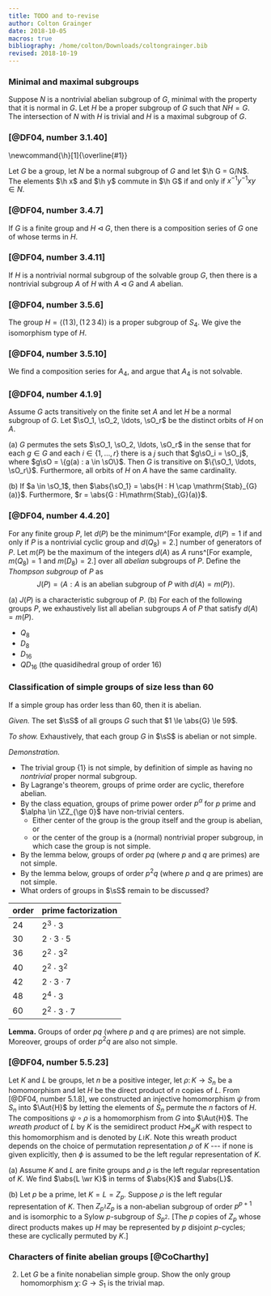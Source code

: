 ```yaml
---
title: TODO and to-revise
author: Colton Grainger
date: 2018-10-05
macros: true
bibliography: /home/colton/Downloads/coltongrainger.bib
revised: 2018-10-19
---
```


### Minimal and maximal subgroups

Suppose $N$ is a nontrivial abelian subgroup of $G$, minimal with the property that it is normal in $G$. Let $H$ be a proper subgroup of $G$ such that $NH=G$. The intersection of $N$ with $H$ is trivial and $H$ is a maximal subgroup of $G$.

### [@DF04, number 3.1.40]

\newcommand{\h}[1]{\overline{#1}}

Let $G$ be a group, let $N$ be a normal subgroup of $G$ and let $\h G = G/N$. The elements $\h x$ and $\h y$ commute in $\h G$ if and only if $x^{-1}y^{-1}xy  \in N$.

### [@DF04, number 3.4.7]

If $G$ is a finite group and $H \triangleleft G$, then there is a composition series of $G$ one of whose terms in $H$. 

### [@DF04, number 3.4.11]

If $H$ is a nontrivial normal subgroup of the solvable group $G$, then there is a nontrivial subgroup $A$ of $H$ with $A \triangleleft G$ and $A$ abelian. 

### [@DF04, number 3.5.6]

The group $H = \langle (1\, 3), (1\, 2\, 3\, 4)\rangle$ is a proper subgroup of $S_4$. We give the isomorphism type of $H$. 

### [@DF04, number 3.5.10]

We find a composition series for $A_4$, and argue that $A_4$ is not solvable. 

### [@DF04, number 4.1.9]

Assume $G$ acts transitively on the finite set $A$ and let $H$ be a normal subgroup of $G$. Let $\sO_1, \sO_2, \ldots, \sO_r$ be the distinct orbits of $H$ on $A$.

(a) $G$ permutes the sets $\sO_1, \sO_2, \ldots, \sO_r$ in the sense that for each $g \in G$ and each $i \in \{1, \ldots, r\}$ there is a $j$ such that $g\sO_i = \sO_j$, where $g\sO = \{g(a) : a \in \sO\}$. Then $G$ is transitive on $\{\sO_1, \ldots, \sO_r\}$. Furthermore, all orbits of $H$ on $A$ have the same cardinality.

(b) If $a \in \sO_1$, then $\abs{\sO_1} = \abs{H : H \cap \mathrm{Stab}_{G}(a)}$. Furthermore, $r = \abs{G : H\mathrm{Stab}_{G}(a)}$.

### [@DF04, number 4.4.20]

For any finite group $P$, let $d(P)$ be the minimum^[For example, $d(P) = 1$ if and only if $P$ is a nontrivial cyclic group and $d(Q_8) = 2$.] number of generators of $P$. Let $m(P)$ be the maximum of the integers $d(A)$ as $A$ runs^[For example, $m(Q_8) = 1$ and $m(D_8) = 2$.] over all *abelian* subgroups of $P$. Define the *Thompson subgroup* of $P$ as $$J(P) = \langle A : A \text{ is an abelian subgroup of $P$ with } d(A) = m(P)\rangle.$$

(a) $J(P)$ is a characteristic subgroup of $P$.
(b) For each of the following groups $P$, we exhaustively list all abelian subgroups $A$ of $P$ that satisfy $d(A) = m(P)$.

- $Q_8$
- $D_8$
- $D_{16}$
- $QD_{16}$ (the quasidihedral group of order $16$)

### Classification of simple groups of size less than 60
 
If a simple group has order less than $60$, then it is abelian.

*Given.* The set $\sS$ of all groups $G$ such that $1 \le \abs{G} \le 59$.

*To show.* Exhaustively, that each group $G$ in $\sS$ is abelian or not simple. 

*Demonstration.*

- The trivial group $\{1\}$ is not simple, by definition of simple as having no *nontrivial* proper normal subgroup.
- By Lagrange's theorem, groups of prime order are cyclic, therefore abelian.
- By the class equation, groups of prime power order $p^\alpha$ for $p$ prime and $\alpha \in \ZZ_{\ge 0}$ have non-trivial centers.
    - Either center of the group is the group itself and the group is abelian, or
    - or the center of the group is a (normal) nontrivial proper subgroup, in which case the group is not simple.
- By the lemma below, groups of order $pq$   (where $p$ and $q$ are primes) are not simple.
- By the lemma below, groups of order $p^2q$  (where $p$ and $q$ are primes) are not simple.
- What orders of groups in $\sS$ remain to be discussed?

order | prime factorization
----- | -------------------
24 | $2^3 \cdot 3$
30 | $2 \cdot 3 \cdot 5$
36 | $2^2 \cdot 3^2$
40 | $2^2 \cdot 3^2$
42 | $2 \cdot 3 \cdot 7$
48 | $2^4 \cdot 3$
60 | $2^2\cdot 3 \cdot 7$

**Lemma.** Groups of order $pq$ (where $p$ and $q$ are primes) are not simple. Moreover, groups of order $p^2q$ are also not simple.

### [@DF04, number 5.5.23]

Let $K$ and $L$ be groups, let $n$ be a positive integer, let $\rho \colon K \to S_n$ be a homomorphism and let $H$ be the direct product of $n$ copies of $L$. From [@DF04, number 5.1.8], we constructed an injective homomorphism $\psi$ from $S_n$ into $\Aut{H}$ by letting the elements of $S_n$ permute the $n$ factors of $H$. The compositions $\psi \circ \rho$ is a homomorphism from $G$ into $\Aut{H}$. The *wreath product* of $L$ by $K$ is the semidirect product $H \rtimes_\psi K$ with respect to this homomorphism and is denoted by $L \wr K$. Note this wreath product depends on the choice of permutation representation $\rho$ of $K$ --- if none is given explicitly, then $\phi$ is assumed to be the left regular representation of $K$.

(a) Assume $K$ and $L$ are finite groups and $\rho$ is the left regular representation of $K$. We find $\abs{L \wr K}$ in terms of $\abs{K}$ and $\abs{L}$.

(b) Let $p$ be a prime, let $K = L = Z_p$. Suppose $\rho$ is the left regular representation of $K$. Then $Z_p \wr Z_p$ is a non-abelian subgroup of order $p^{p+1}$ and is isomorphic to a Sylow $p$-subgroup of $S_{p^2}$. [The $p$ copies of $Z_p$ whose direct products makes up $H$ may be represented by $p$ disjoint $p$-cycles; these are cyclically permuted by $K$.]



### Characters of finite abelian groups [@CoCharthy]

2. Let $G$ be a finite nonabelian simple group. Show the only group homomorphism $\chi\colon G \to S_1$ is the trivial map.
